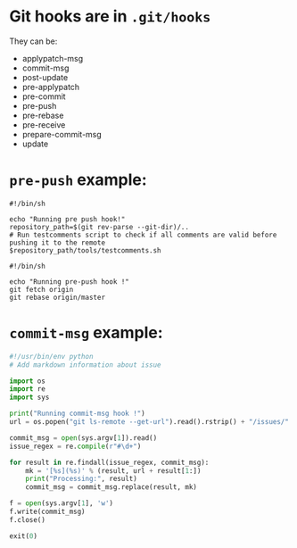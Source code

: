 # Git hooks are in `.git/hooks`
They can be:
- applypatch-msg
- commit-msg
- post-update
- pre-applypatch
- pre-commit
- pre-push
- pre-rebase
- pre-receive
- prepare-commit-msg
- update
 
# `pre-push` example:
```shell
#!/bin/sh

echo "Running pre push hook!"
repository_path=$(git rev-parse --git-dir)/..
# Run testcomments script to check if all comments are valid before pushing it to the remote
$repository_path/tools/testcomments.sh
```

```shell
#!/bin/sh

echo "Running pre-push hook !"
git fetch origin
git rebase origin/master
```

# `commit-msg` example:
```python
#!/usr/bin/env python
# Add markdown information about issue

import os
import re
import sys

print("Running commit-msg hook !")
url = os.popen("git ls-remote --get-url").read().rstrip() + "/issues/"

commit_msg = open(sys.argv[1]).read()
issue_regex = re.compile(r"#\d+")

for result in re.findall(issue_regex, commit_msg):
    mk = '[%s](%s)' % (result, url + result[1:])
    print("Processing:", result)
    commit_msg = commit_msg.replace(result, mk)

f = open(sys.argv[1], 'w')
f.write(commit_msg)
f.close()

exit(0)
```
